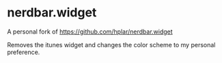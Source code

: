 # nerdbar.widget

A personal fork of https://github.com/hplar/nerdbar.widget

Removes the itunes widget and changes the color scheme to my personal preference.
